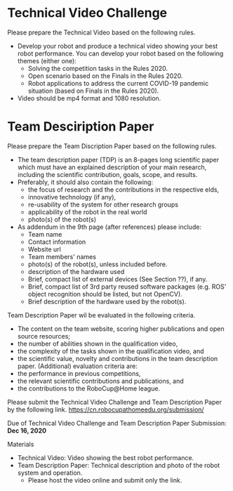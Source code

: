 # Technical Video Challenge
Please prepare the Technical Video based on the following rules.
- Develop your robot and produce a technical video showing your best robot performance. You can develop your robot based on the following themes (either one):
  - Solving the competition tasks in the Rules 2020.
  - Open scenario based on the Finals in the Rules 2020.
  - Robot applications to address the current COVID-19 pandemic situation (based on Finals in the Rules 2020).
- Video should be mp4 format and 1080 resolution.

# Team Desciription Paper
Please prepare the Team Discription Paper based on the following rules.
- The team description paper (TDP) is an 8-pages long scientific paper which must have an explained description of your main research, including the scientific contribution, goals, scope, and results.
- Preferably, it should also contain the following:
  - the focus of research and the contributions in the respective elds,
  - innovative technology (if any),
  - re-usability of the system for other research groups
  - applicability of the robot in the real world
  - photo(s) of the robot(s)
- As addendum in the 9th page (after references) please include:
  - Team name
  - Contact information
  - Website url
  - Team members' names
  - photo(s) of the robot(s), unless included before.
  - description of the hardware used
  - Brief, compact list of external devices (See Section ??), if any.
  - Brief, compact list of 3rd party reused software packages (e.g. ROS' object recognition should be listed, but not OpenCV).
  - Brief description of the hardware used by the robot(s).

Team Description Paper wil be evaluated in the following criteria.
- The content on the team website, scoring higher publications and open source resources;
- the number of abilities shown in the qualification video,
- the complexity of the tasks shown in the qualification video, and
- the scientific value, novelty and contributions in the team description paper.
(Additional) evaluation criteria are:
- the performance in previous competitions,
- the relevant scientific contributions and publications, and
- the contributions to the RoboCup@Home league.

Please submit the Technical Video Challenge and Team Description Paper by the following link.
https://cn.robocupathomeedu.org/submission/

Due of Technical Video Challenge and Team Description Paper Submission: **Dec 16, 2020**

Materials
- Technical Video: Video showing the best robot performance. 
- Team Description Paper: Technical description and photo of the robot system and operation.
  - Please host the video online and submit only the link.
